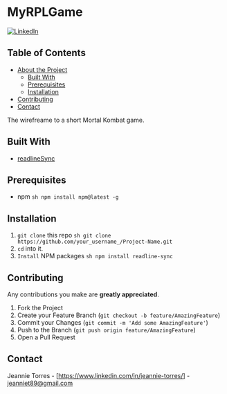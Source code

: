 # MyRPLGame
[![LinkedIn][linkedin-shield]][linkedin-url]

## Table of Contents

- [About the Project](#about-the-project)
  - [Built With](#built-with)
  - [Prerequisites](#prerequisites)
  - [Installation](#installation)
- [Contributing](#contributing)
- [Contact](#contact)

<!-- ABOUT THE PROJECT -->
The wirefreame to a short Mortal Kombat game.

## Built With

- [readlineSync](https://www.npmjs.com/package/readline-sync)

## Prerequisites

- npm
  `sh npm install npm@latest -g `

## Installation

1. `git clone` this repo
   `sh git clone https://github.com/your_username_/Project-Name.git `
2. `cd` into it.
3. `Install` NPM packages
   `sh npm install readline-sync `

<!-- CONTRIBUTING -->
## Contributing

Any contributions you make are **greatly appreciated**.

1. Fork the Project
2. Create your Feature Branch (`git checkout -b feature/AmazingFeature`)
3. Commit your Changes (`git commit -m 'Add some AmazingFeature'`)
4. Push to the Branch (`git push origin feature/AmazingFeature`)
5. Open a Pull Request

<!-- CONTACT -->
## Contact

Jeannie Torres - [https://www.linkedin.com/in/jeannie-torres/] - jeanniet89@gmail.com

<!-- MARKDOWN LINKS & IMAGES -->
[linkedin-shield]: https://img.shields.io/badge/-LinkedIn-black.svg?style=flat-square&logo=linkedin&colorB=555
[linkedin-url]: https://linkedin.com/in/jeannie-torres-6628bb96/

